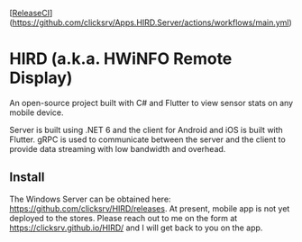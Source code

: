 [[ReleaseCI](https://github.com/clicksrv/Apps.HIRD.Server/actions/workflows/main.yml/badge.svg)](https://github.com/clicksrv/Apps.HIRD.Server/actions/workflows/main.yml)
# HIRD (a.k.a. HWiNFO Remote Display)
An open-source project built with C# and Flutter to view sensor stats on any mobile device.

Server is built using .NET 6 and the client for Android and iOS is built with Flutter. gRPC is used to communicate between the server and the client to provide data streaming with low bandwidth and overhead.

## Install
The Windows Server can be obtained here: https://github.com/clicksrv/HIRD/releases.
At present, mobile app is not yet deployed to the stores. Please reach out to me on the form at https://clicksrv.github.io/HIRD/ and I will get back to you on the app.
